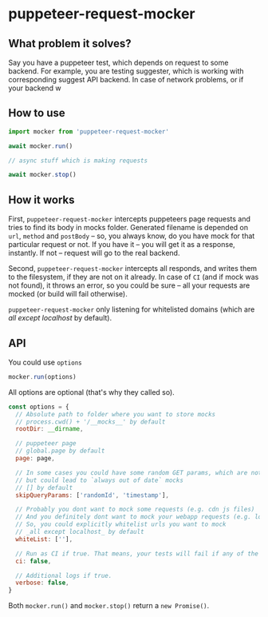 # puppeteer-request-mocker

## What problem it solves?

Say you have a puppeteer test, which depends on request to some backend. For example, you are testing suggester, which is working with corresponding suggest API backend. In case of network problems, or if your backend w

## How to use

```js
import mocker from 'puppeteer-request-mocker'

await mocker.run()

// async stuff which is making requests

await mocker.stop()
```

## How it works

First, `puppeteer-request-mocker` intercepts puppeteers page requests and tries to find its body in mocks folder. Generated filename is depended on `url`, `method` and `postBody` – so, you always know, do you have mock for that particular request or not. If you have it – you will get it as a response, instantly. If not – request will go to the real backend.

Second, `puppeteer-request-mocker` intercepts all responds, and writes them to the filesystem, if they are not on it already. In case of `CI` (and if mock was not found), it throws an error, so you could be sure – all your requests are mocked (or build will fail otherwise).

`puppeteer-request-mocker` only listening for whitelisted domains (which are _all except localhost_ by default).

## API

You could use `options`
```js
mocker.run(options)
```
All options are optional (that's why they called so).
```js
const options = {
  // Absolute path to folder where you want to store mocks
  // process.cwd() + '/__mocks__' by default
  rootDir: __dirname,

  // puppeteer page
  // global.page by default
  page: page,

  // In some cases you could have some random GET params, which are not affects the response body
  // but could lead to `always out of date` mocks
  // [] by default
  skipQueryParams: ['randomId', 'timestamp'],

  // Probably you dont want to mock some requests (e.g. cdn js files)
  // And you definitely dont want to mock your webapp requests (e.g. localhost/app.js)
  // So, you could explicitly whitelist urls you want to mock
  // _all except localhost_ by default
  whiteList: [''],

  // Run as CI if true. That means, your tests will fail if any of the requests were not mocked
  ci: false,

  // Additional logs if true.
  verbose: false,
}
```

Both `mocker.run()` and `mocker.stop()` return a `new Promise()`.
